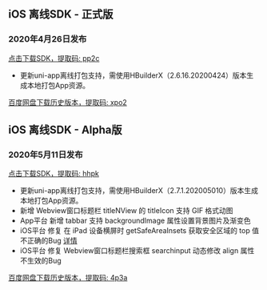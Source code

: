 ## iOS 离线SDK - 正式版

### 2020年4月26日发布
[点击下载SDK，提取码: pp2c](https://pan.baidu.com/s/18dMa701yxWUxrpBtetvagQ)
  + 更新uni-app离线打包支持，需使用HBuilderX（2.6.16.20200424）版本生成本地打包App资源。

[百度网盘下载历史版本，提取码: xpo2](https://pan.baidu.com/s/1RJ3IAJiPC9HMdHN9vxVABw)



## iOS 离线SDK - Alpha版

### 2020年5月11日发布

[点击下载SDK，提取码: hhpk](https://pan.baidu.com/s/1muhxrmN8SZrx_I8b29xrgQ)
  + 更新uni-app离线打包支持，需使用HBuilderX（2.7.1.202005010）版本生成本地打包App资源。
  + 新增 Webview窗口标题栏 titleNView 的 titleIcon 支持 GIF 格式动图
  + App平台 新增 tabbar 支持 backgroundImage 属性设置背景图片及渐变色
  + iOS平台 修复 在 iPad 设备横屏时 getSafeAreaInsets 获取安全区域的 top 值不正确的Bug [详情](https://ask.dcloud.net.cn/question/95645)
  + iOS平台 修复 Webview窗口标题栏搜索框 searchinput 动态修改 align 属性不生效的Bug

[百度网盘下载历史版本，提取码: 4p3a](https://pan.baidu.com/s/1C0H4DhfI-wXG0NaR2AiE7g)
